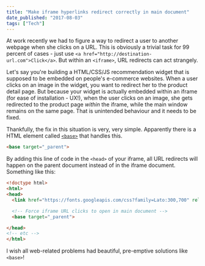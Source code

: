 ```yaml
---
title: "Make iframe hyperlinks redirect correctly in main document"
date_published: "2017-08-03"
tags: ["Tech"]
---
```


At work recently we had to figure a way to redirect a user to another webpage when she clicks on a URL. This is obviously a trivial task for 99 percent of cases - just use `<a href="http://destination-url.com">Click</a>`. But within an `<iframe>`, URL redirects can act strangely.

Let's say you're building a HTML/CSS/JS recommendation widget that is supposed to be embedded on people's e-commerce websites. When a user clicks on an image in the widget, you want to redirect her to the product detail page. But because your widget is actually embedded within an iframe (for ease of installation - UX!), when the user clicks on an image, she gets redirected to the product page _within_ the iframe, while the main window remains on the same page. That is unintended behaviour and it needs to be fixed.

Thankfully, the fix in this situation is very, very simple. Apparently there is a HTML element called [`<base>`](https://developer.mozilla.org/en/docs/Web/HTML/Element/base) that handles this.

```html
<base target="_parent">
```

By adding this line of code in the `<head>` of your iframe, all URL redirects will happen on the parent document instead of in the iframe document. Something like this:

```html
<!doctype html>
<html>
<head>
  <link href="https://fonts.googleapis.com/css?family=Lato:300,700" rel="stylesheet">

  <!-- Force iframe URL clicks to open in main document -->
  <base target="_parent">

</head>
<!-- etc -->
</html>
```

I wish all web-related problems had beautiful, pre-emptive solutions like `<base>`!

